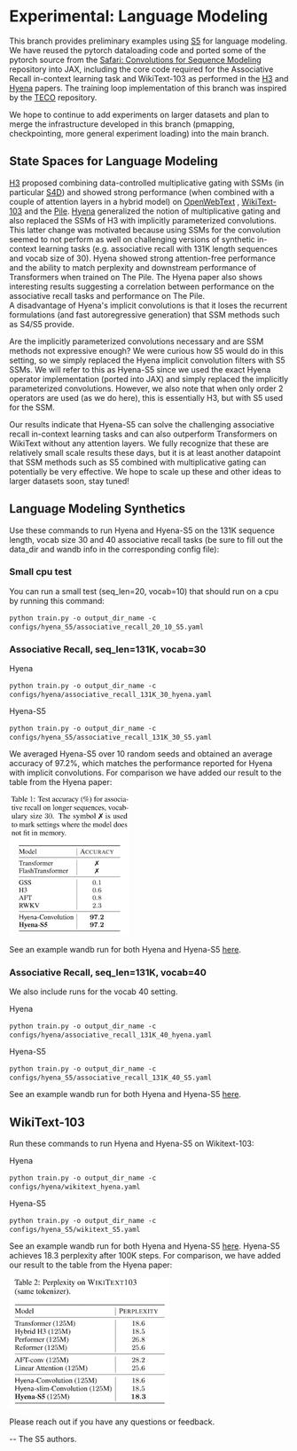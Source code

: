 # Experimental: Language Modeling

This branch provides preliminary examples using [S5](https://arxiv.org/abs/2208.04933) for language modeling. We have 
reused the pytorch dataloading code and ported some of the pytorch source from the [Safari: Convolutions for 
Sequence Modeling](https://github.com/HazyResearch/safari) repository into JAX, including the core code required for the Associative Recall in-context learning task 
and WikiText-103 as performed in the [H3](https://arxiv.org/abs/2212.14052) and 
[Hyena](https://arxiv.org/abs/2302.10866) papers. The training loop implementation of this branch was inspired by the [TECO](https://github.com/wilson1yan/teco) repository.  

We hope to continue to add experiments on larger datasets and plan to merge the infrastructure developed in this branch (pmapping, checkpointing, more general experiment loading)
into the main branch.


## State Spaces for Language Modeling
[H3](https://arxiv.org/abs/2212.14052) proposed combining data-controlled multiplicative gating with SSMs (in particular [S4D](https://arxiv.org/abs/2206.11893)) and 
showed strong performance (when combined with a couple of attention layers in a hybrid model) on [OpenWebText](https://huggingface.co/datasets/openwebtext) , [WikiText-103](https://huggingface.co/datasets/wikitext) and the [Pile](https://pile.eleuther.ai/).
[Hyena](https://arxiv.org/abs/2302.10866) generalized the notion of multiplicative gating and also replaced the SSMs of H3 with implicitly parameterized convolutions. This latter change was motivated because using SSMs for the convolution seemed to not perform as well on 
challenging versions of synthetic in-context learning tasks (e.g. associative recall with 131K length sequences and vocab size of 30). Hyena showed strong attention-free performance and the ability to match perplexity and downstream performance of Transformers when trained on The Pile. The Hyena paper also shows interesting results suggesting a correlation between performance on the associative recall tasks and performance on The Pile.  
A disadvantage of Hyena's implicit convolutions is that it loses the recurrent formulations (and fast autoregressive generation) that SSM methods such as S4/S5 provide.

Are the implicitly parameterized convolutions necessary and are SSM methods not expressive enough? We were curious how S5 would do in this setting, so we simply replaced the Hyena implicit convolution filters with S5 SSMs. We will refer to this as Hyena-S5
since we used the exact Hyena operator implementation (ported into JAX) and simply replaced the implicitly parameterized convolutions. However,
we also note that when only order 2 operators are used (as we do here), this is essentially H3, but with S5 used for the SSM.

Our results indicate that Hyena-S5 can solve the challenging associative recall in-context learning tasks and can also outperform Transformers on WikiText without any attention layers. We fully recognize that these are relatively small scale results these days, but it is at least another datapoint that SSM methods such as S5 combined with 
multiplicative gating can potentially be very effective.  We hope to scale up these and other ideas to larger datasets soon, stay tuned! 



## Language Modeling Synthetics
Use these commands to run Hyena and Hyena-S5 on the 131K sequence length, vocab size 30 and 40 associative recall tasks 
(be sure to fill out the data_dir and wandb info in the corresponding config file):

### Small cpu test
You can run a small test (seq_len=20, vocab=10) that should run on a cpu by running this command:
```commandline
python train.py -o output_dir_name -c configs/hyena_S5/associative_recall_20_10_S5.yaml
```

### Associative Recall, seq_len=131K, vocab=30

Hyena
```commandline
python train.py -o output_dir_name -c configs/hyena/associative_recall_131K_30_hyena.yaml
```

Hyena-S5
```commandline
python train.py -o output_dir_name -c configs/hyena_S5/associative_recall_131K_30_S5.yaml
```

We averaged Hyena-S5 over 10 random seeds and obtained an average accuracy of 97.2%, which matches the performance reported for 
Hyena with implicit convolutions. For comparison we have added our result to the table from the Hyena paper: 

![](Tables/assoc_recall.png)

See an example wandb run for both Hyena and Hyena-S5 [here](https://api.wandb.ai/links/jimmysmith1919/15am8usz). 


### Associative Recall, seq_len=131K, vocab=40
We also include runs for the vocab 40 setting. 

Hyena
```commandline
python train.py -o output_dir_name -c configs/hyena/associative_recall_131K_40_hyena.yaml
```

Hyena-S5
```commandline
python train.py -o output_dir_name -c configs/hyena_S5/associative_recall_131K_40_S5.yaml
```
See an example wandb run for both Hyena and Hyena-S5 [here](https://api.wandb.ai/links/jimmysmith1919/jful23a1). 


## WikiText-103
Run these commands to run Hyena and Hyena-S5 on Wikitext-103:

Hyena
```commandline
python train.py -o output_dir_name -c configs/hyena/wikitext_hyena.yaml
```

Hyena-S5
```commandline
python train.py -o output_dir_name -c configs/hyena_S5/wikitext_S5.yaml
```

See an example wandb run for both Hyena and Hyena-S5 [here](https://api.wandb.ai/links/jimmysmith1919/ddfhke4q). 
Hyena-S5 achieves 18.3 perplexity after 100K steps. For comparison, we have added our result to the table from the Hyena paper:

![](Tables/wikitext103.png)


Please reach out if you have any questions or feedback.

-- The S5 authors.

